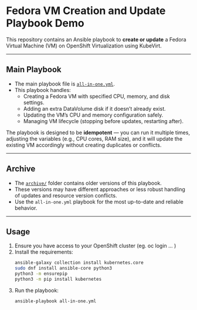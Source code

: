 # Fedora VM Creation and Update Playbook Demo

This repository contains an Ansible playbook to **create or update** a Fedora Virtual Machine (VM) on OpenShift Virtualization using KubeVirt.

---

## Main Playbook

- The main playbook file is [`all-in-one.yml`](./all-in-one.yml).
- This playbook handles:
  - Creating a Fedora VM with specified CPU, memory, and disk settings.
  - Adding an extra DataVolume disk if it doesn’t already exist.
  - Updating the VM’s CPU and memory configuration safely.
  - Managing VM lifecycle (stopping before updates, restarting after).

The playbook is designed to be **idempotent** — you can run it multiple times, adjusting the variables (e.g., CPU cores, RAM size), and it will update the existing VM accordingly without creating duplicates or conflicts.

---

## Archive

- The [`archive/`](./archive) folder contains older versions of this playbook.
- These versions may have different approaches or less robust handling of updates and resource version conflicts.
- Use the `all-in-one.yml` playbook for the most up-to-date and reliable behavior.

---

## Usage

1. Ensure you have access to your OpenShift cluster (eg. oc login ... )
2. Install the requirements:
   ```bash
   ansible-galaxy collection install kubernetes.core
   sudo dnf install ansible-core python3
   python3 -m ensurepip
   python3 -m pip install kubernetes
3. Run the playbook:
   ```bash
   ansible-playbook all-in-one.yml
